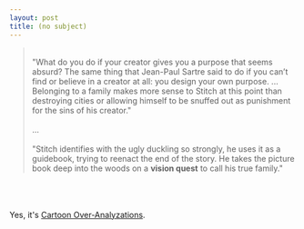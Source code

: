 ```yaml
---
layout: post
title: (no subject)
---
```


<div class="entry-item s2-entrytext"><blockquote><br/>"What do you do if your creator gives you a purpose that seems absurd? The same thing that Jean-Paul Sartre said to do if you can’t find or believe in a creator at all: you design your own purpose. ... Belonging to a family makes more sense to Stitch at this point than destroying cities or allowing himself to be snuffed out as punishment for the sins of his creator."<br/><br/>...<br/><br/>"Stitch identifies with the ugly duckling so strongly, he uses it as a guidebook, trying to reenact the end of the story. He takes the picture book deep into the woods on a <b>vision quest</b> to call his true family."<br/></blockquote><br/><br/><br/>Yes, it's <a href="http://cartoonoveranalyzations.com" rel="nofollow">Cartoon Over-Analyzations</a>.</div>